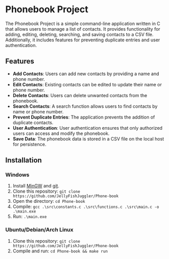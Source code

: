 # Phonebook Project
The Phonebook Project is a simple command-line application written in C that allows users to manage a list of contacts. It provides functionality for adding, editing, deleting, searching, and saving contacts to a CSV file. Additionally, it includes features for preventing duplicate entries and user authentication.

## Features
- **Add Contacts**: Users can add new contacts by providing a name and phone number.
- **Edit Contacts**: Existing contacts can be edited to update their name or phone number.
- **Delete Contacts**: Users can delete unwanted contacts from the phonebook.
- **Search Contacts**: A search function allows users to find contacts by name or phone number.
- **Prevent Duplicate Entries**: The application prevents the addition of duplicate contacts.
- **User Authentication**: User authentication ensures that only authorized users can access and modify the phonebook.
- **Save Data**: The phonebook data is stored in a CSV file on the local host for persistence.

## Installation
### Windows
1. Install [MinGW](https://sourceforge.net/projects/mingw/) and [git](https://git-scm.com/downloads).
2. Clone this repository: `git clone https://github.com/JellyFishJuggler/Phone-book`
3. Open the directory: `cd Phone-book`
4. Compile: `gcc .\src\constants.c .\src\functions.c .\src\main.c -o .\main.exe`
5. Run: `.\main.exe`

### Ubuntu/Debian/Arch Linux
1. Clone this repository: `git clone https://github.com/JellyFishJuggler/Phone-book`
2. Compile and run: `cd Phone-book && make run`

